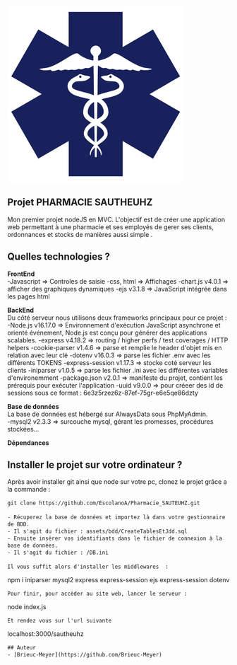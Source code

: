![This is an image](/assets/img/Logoheadertransparent.svg)

## Projet PHARMACIE SAUTHEUHZ
Mon premier projet nodeJS en MVC. 
L'objectif est de créer une application web permettant à une pharmacie et ses employés de gerer ses clients, ordonnances et stocks de manières aussi simple .

## Quelles technologies ? 
**FrontEnd**    
-Javascript => Controles de saisie
-css, html => Affichages 
-chart.js v4.0.1 => afficher des graphiques dynamiques
-ejs v3.1.8 => JavaScript intégrée dans les pages html


**BackEnd**   
Du côté serveur nous utilisons deux frameworks principaux pour ce projet :  
-Node.js v16.17.0 => Environnement d'exécution JavaScript asynchrone et orienté événement, Node.js est conçu pour générer des applications scalables.
-express v4.18.2 => routing / higher perfs / test coverages / HTTP helpers
-cookie-parser v1.4.6 => parse et remplie le header d'objet mis en relation avec leur clé
-dotenv v16.0.3 => parse les fichier .env avec les différents TOKENS
-express-session v1.17.3 => stocke coté serveur les clients
-iniparser v1.0.5 => parse les fichier .ini avec les différentes variables d'environemment 
-package.json v2.0.1 => manifeste du projet, contient les prérequis pour exécuter l'application
-uuid  v9.0.0 => pour créeer des id de sessions sous ce format : 6e3z5rzez6z-87ef-75gr-e6e5qe86dzty

**Base de données**  
La base de données est hébergé sur AlwaysData sous PhpMyAdmin.  
-mysql2 v2.3.3 => surcouche mysql, gérant les promesses, procédures stockées...


**Dépendances** 




## Installer le projet sur votre ordinateur ? 

Après avoir installer git ainsi que node sur votre pc, clonez le projet grâce a la commande : 
```
git clone https://github.com/EscolanoA/Pharmacie_SAUTEUHZ.git

- Récuperez la base de données et importez là dans votre gestionnaire de BDD.  
- Il s'agit du fichier : assets/bdd/CreateTablesEtJdd.sql
- Ensuite insérer vos identifiants dans le fichier de connexion à la base de données.
- Il s'agit du fichier : /DB.ini

Il vous suffit alors d'installer les middlewares  : 
```
npm i iniparser mysql2  express express-session ejs express-session dotenv 
```
Pour finir, pour accèder au site web, lancer le serveur : 
``` 
node index.js
```
Et rendez vous sur l'url suivante
``` 
localhost:3000/sautheuhz
```
## Auteur
- [Brieuc-Meyer](https://github.com/Brieuc-Meyer)
